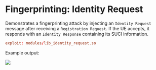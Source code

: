 # Fingerprinting: Identity Request
Demonstrates a fingerprinting attack by injecting an `Identity Request` message after receiving a `Registration Request`. If the UE accepts, it responds with an `Identity Response` containing its SUCI information.

```conf
exploit: modules/lib_identity_request.so 
```

Example output:

<img src="https://raw.githubusercontent.com/asset-group/Sni5Gect-5GNR-sniffing-and-exploitation/main/images/identity_request_output.png"/>